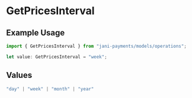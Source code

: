 # GetPricesInterval

## Example Usage

```typescript
import { GetPricesInterval } from "jani-payments/models/operations";

let value: GetPricesInterval = "week";
```

## Values

```typescript
"day" | "week" | "month" | "year"
```